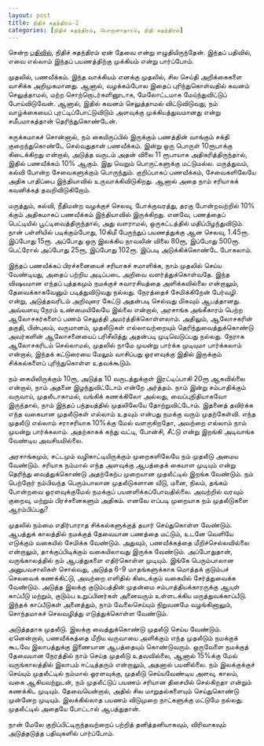 ```yaml
---
layout: post
title: நிதிச் சுதந்திரம்-2
categories: [நிதிச் சுதந்திரம், பொருளாதாரம், நிதி சுதந்திரம்]
---
```


சென்ற [பதிவில்](/4), நிதிச் சுதந்திரம் ஏன் தேவை என்று எழுதியிருந்தேன். இந்தப் பதிவில், எவை எல்லாம் இந்தப் பயணத்திற்கு முக்கியம் என்று பார்ப்போம்.

முதலில், பணவீக்கம். இந்த வாக்கியம் எனக்கு முதலில், சில செய்தி அறிக்கைகளை வாசிக்க அறிமுகமானது. ஆனால், வழக்கம்போல இதைப் புரிந்துகொள்வதில் கவனம் செலுத்தாமல், மற்ற சொற்றொடர்களினூடாக, மேலோட்டமாக மேய்ந்துவிட்டுப் போய்விடுவேன். ஆனால், இதில் கவனம் செலுத்தாமல் விட்டுவிடுவது, நம் வாழ்க்கையைப் புரட்டிப்போட்டுவிடும் அளவுக்கு முக்கியத்துவமானது என்று சமீபமாகத்தான் தெரிந்துகொண்டேன். 

சுருக்கமாகச் சொன்னால், நம் கையிருப்பில் இருக்கும் பணத்தின் வாங்கும் சக்தி குறைந்துகொண்டே செல்வதுதான் பணவீக்கம். இன்று ஒரு பொருள் 10ரூபாக்கு கிடைக்கிறது என்றால், அடுத்த வருடம் அதன் விலை 11 ரூபாயாக அதிகரித்திருந்தால், இதில் பணவீக்கம் 10% ஆகும். இது வெறும் பொருட்களுக்கு மட்டுமல்ல. மருத்துவம், கல்வி போன்ற சேவைகளுக்கும் பொருந்தும். குறிப்பாகப் பணவீக்கம், சேவைகளிலேயே அதிக பாதிப்பை இந்தியாவில் உருவாக்கிவிடுகிறது. ஆனால் அதை நாம் சரியாகக் கவனிக்கத் தவறிவிடுகிறோம். 

மருத்தும், கல்வி, நீதிமன்ற வழக்குச் செலவு, போக்குவரத்து, தரகு போன்றவற்றில் 10% க்கும் அதிகமாகப் பணவீக்கம் இந்தியாவில் இருக்கிறது. எனவே, பணத்தைப் பெட்டியில் பூட்டிவைத்திருந்தால், அது வளராமல், ஒருகட்டத்தில் மதிப்பிழந்துவிடும். நான் பள்ளியில் படிக்கும்போது, 10கிமீ பேருந்துப் பயணத்துக்கு ஆன செலவு, 1.45ரூ. இப்போது 15ரூ. அப்போது ஒரு இலக்கிய நாவலின் விலை 80ரூ, இப்போது 500ரூ. பெட்ரோல் அப்போது 25ரூ, இப்போது 102ரூ. இப்படி அடுக்கிக்கொண்டே போகலாம். 

இந்தப் பணவீக்கப் பிரச்சனையைச் சரியாகச் சமாளிக்க, நாம் முதலில் செய்ய வேண்டியது, அதைப் பற்றிய அடிப்படை அறிவை வளர்த்துக்கொள்வதே. இந்த விஷயமான எந்தப் புத்தகமும் நமக்குச் சுவாரசியத்தை அளிக்கவில்லை என்றாலும், தேவைக்காகவேனும் படித்துவிடுவது நல்லது. நேரத்தைச் சேமிக்கிறேன் பேர்வழி என்று, அடுத்தவரிடம் அறிவுரை கேட்டு அதன்படி செல்வது மிகவும் ஆபத்தானது. அவ்வளவு நேரம் உண்மையிலேயே இல்லை என்றால், அரசாங்க அங்கீகாரம் பெற்ற ஆலோசகர்களைப் பணம் செலுத்தி அமர்த்திக்கொள்ளலாம். அதிலும், ஆலோசகரின் தகுதி, பின்புலம், வருமானம், முதலீடுகள் எல்லாவற்றையும் தெரிந்துவைத்துக்கொண்டு அவர்களின் ஆலோசனையைப் பரிசீலித்து அதன்படி முடிவெடுப்பது நல்லது. நேராக ஆலோசகரிடம் செல்லாமல், முதலில் நாமே முயன்று பார்க்க முடியுமா பார்க்கலாம் என்றால், இந்தக் கட்டுரையை மேலும் வாசிப்பது ஓரளவுக்கு இதில் இருக்கும் சிக்கல்களைப் புரிந்துகொள்ள உதவக்கூடும்.

நம் கையிலிருக்கும் 10ரூ, அடுத்த 10 வருடத்துக்குள் இரட்டிப்பாகி 20ரூ ஆகவில்லை என்றால், நாம் அதனை இழந்துவிட்டோம் என்றே அர்த்தம். நாம் இன்று சம்பாதிக்கும் வருவாய், முதலீடாகாமல், வங்கிக் கணக்கிலோ அல்லது, வைப்புநிதியாகவோ இருந்தால், நாம் இந்தப் பந்தயத்தில் முதலிலேயே தோற்றுவிட்டோம். இதனைத் தவிர்க்க எந்த வகையான முதலீடுகள் எல்லாம் உதவும் என்பது நமக்கு வரும் முதற்கேள்வி. எந்த முதலீடு எல்லாம் சராசரியாக 10%க்கு மேல் வளருகிறதோ, அவற்றை எல்லாம் நாம் முயன்று பார்க்கலாம். அதற்காகக் கந்து வட்டி, போன்சி, சீட்டு என்று இறங்கி அடிவாங்க வேண்டிய அவசியமில்லை. 

அரசாங்கமும், சட்டமும் வழிகாட்டியிருக்கும் முறைகளிலேயே நம் முதலீடு அமைய வேண்டும். சரியாக நம்மால் எந்த அளவுக்கு ஆபத்தைக் கையாள முடியும் என்று தெரிந்து வைத்துக்கொண்டு அதற்கேற்ப முறையான முதலீட்டில் இறங்க வேண்டும். நம் பெற்றோர் நம்பிவந்த பெரும்பாலான முதலீடுகளான வீடு, மனை, நிலம், தங்கம் போன்றவை ஓரளவுக்குமேல் நமக்குப் பயனளிக்கப்போவதில்லை. அவற்றில் வரவும் குறைவு, மற்றும் பிரச்சனைகளும் அதிகம். எனவே எப்படி முறையாக நம் முதலீடுகளை ஆரம்பிப்பது?

முதலில் நம்மை எதிர்பாராத சிக்கல்களுக்குத் தயார் செய்துகொள்ள வேண்டும். ஆபத்துக் காலத்தில் நமக்குத் தேவையான பணத்தை மட்டும், உடனே வெளியே எடுக்கும் வகையில் சேமிக்க வேண்டும். அதுவும், பணவீக்கத்தை மீறிச்செல்லவில்லை என்றாலும், தாக்குப்பிடிக்கும் வகையிலாவது இருக்க வேண்டும். அப்போதுதான், வருங்காலத்தில் நம் ஆபத்துகளை எதிர்கொள்ள முடியும். இங்கே பெரும்பாலான அனுபவசாலிகள் சொல்வது, அடுத்த 6-9 மாதங்களுக்காக மொத்தக் குடும்பச் செலவைக் கணக்கிட்டு, அவற்றை எளிதில் கிடைக்கும் வகையில் சேர்த்துவைக்க வேண்டும். அடுத்த இலக்கு குடும்பத்தின் முதன்மை சம்பாத்தியக்காரருக்கு ஆயுள் காப்பீடு மற்றும், குடும்ப உறுப்பினர்கள் அனைவரும் உள்ளடக்கிய மருத்துவக்காப்பீடு. இந்தக் காப்பீடுகள் அனைத்தும், நாம் வேலைசெய்யும் நிறுவனமே வழங்கினாலும், சொந்தமாகச் செலவழித்து எடுத்துக்கொள்ள வேண்டும். 

அடுத்ததாக முதலீடு. இலக்கு வைத்துக்கொண்டு முதலீடு செய்ய வேண்டும். ஏனென்றால், பணவீக்கத்தை மீறிய வருவாயை அளிக்கும் எந்த முதலீடும் நமக்குக் கூடவே இலாபத்துக்கு இணையான ஆபத்தையும் கொண்டுவரும். ஒருவேளை நமக்குத் தேவையான நேரத்தில் நாம் செய்த முதலீடு உதவவில்லை, ஆனால் 15%க்கு மேல் வருங்காலத்தில் இலாபம் ஈட்டித்தரும் என்றாலும், அதனால் பயனில்லை. நம் இலக்குக்குச் செய்யும் முதலீட்டில் நம்மால் ஓரளவுக்கு, முதலீடு செய்யவேண்டிய அளவு, காலம், வகை ஆகியவற்றுடன், நம் முதலீட்டுப் பயணம் சரியான திசையில் செல்கிறதா என்றும் கணக்கிட முடியும். தேவையென்றால், அதில் சில மாறுதல்களையும் செய்துகொண்டு முன்னேற முடியும். இலக்கில்லாத பயணம் விடுமுறை நாட்களுக்கு மட்டுமே நல்லது. முதலீட்டில் அதையே போட்டால் ஆபத்துதான்.

நான் மேலே குறிப்பிட்டிருந்தவற்றைப் பற்றித் தனித்தனியாகவும், விரிவாகவும் அடுத்தடுத்த பதிவுகளில் பார்ப்போம்.